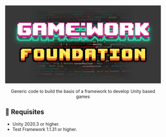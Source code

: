 <p align="center"><img src="Documentation/banner.png"/></p>
<p align="center">Generic code to build the basis of a framework to develop Unity based games</p>

## 🔧 Requisites

* Unity 2020.3 or higher.
* Test Framework 1.1.31 or higher.